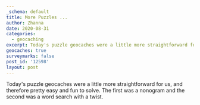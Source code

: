 ```yaml
---
_schema: default
title: More Puzzles ...
author: Zhanna
date: 2020-08-31
categories:
  - geocaching
excerpt: Today's puzzle geocaches were a little more straightforward for us, and therefore pretty easy and fun to solve.
geocaches: true
surveymarks: false
post_id: '12598'
layout: post
---
```


Today's puzzle geocaches were a little more straightforward for us, and therefore pretty easy and fun to solve. The first was a nonogram and the second was a word search with a twist.